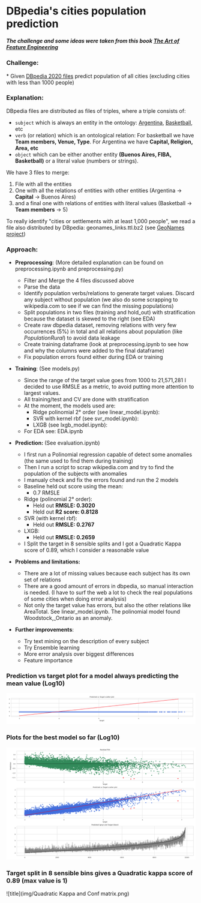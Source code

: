 <h1>DBpedia's cities population prediction</h1>
<h5>The challenge and some ideas were taken from this book <a href="https://www.amazon.com/Art-Feature-Engineering-Essentials-Learning/dp/1108709389">The Art of Feature Engineering</a></h5>

<h3>Challenge:</h3>
   * Given <a href="https://wiki.dbpedia.org/" >DBpedia 2020 files</a> predict population of all cities (excluding cities with less than 1000 people)
   
<h3>Explanation:</h3>
   
DBpedia files are distributed as files of triples, where a triple consists of:
 * `subject` which is always an entity in the ontology: <a href="https://en.wikipedia.org/wiki/Argentina">Argentina</a>, <a href="https://en.wikipedia.org/wiki/Basketball">Basketball</a>, etc
 * `verb` (or relation) which is an ontological relation: For basketball we have <b>Team members, Venue, Type</b>. For Argentina we have <b> Capital, Religion, Area, etc </b>
 * `object` which can be either another entity <b>(Buenos Aires, FIBA, Basketball)</b> or a literal value (numbers or strings). 
  
We have 3 files to merge:
  1) File with all the entities 
  2) One with all the relations of entities with other entities (Argentina -> **Capital** -> Buenos Aires)
  3) and a final one with relations of entities with literal values (Basketball -> **Team members** -> 5)
      
To really identify "cities or settlements with at least 1,000 people", we read a file also distributed by DBpedia: geonames_links.ttl.bz2 (see <a href="https://public.opendatasoft.com/explore/dataset/geonames-all-cities-with-a-population-1000/table/?disjunctive.country"> GeoNames project</a>)
<h3>Approach:</h3>

* **Preprocessing**: (More detailed explanation can be found on preprocessing.ipynb and preprocessing.py) 
    * Filter and Merge the 4 files discussed above
    * Parse the data
    * Identify population verbs/relations to generate target values. Discard any subject without population (we also do some scrapping to wikipedia.com to see if we can find the missing populations)
    * Split populations in two files (training and hold_out) with stratification because the dataset is skewed to the right (see EDA) 
    * Create raw dbpedia dataset, removing relations with very few occurrences (5%) in total and all relations about population (like _PopulationRural_) to avoid data leakage
    * Create training dataframe (look at preprocessing.ipynb to see how and why the columns were added to the final dataframe)
    * Fix population errors found either during EDA or training
    
* **Training**: (See models.py)
  - Since the range of the target value goes from 1000 to 21,571,281 I decided to use RMSLE as a metric, to avoid putting more attention to largest values. 
  - All training/test and CV are done with stratification
  - At the moment, the models used are:
    - Ridge polinomial 2° order (see linear_model.ipynb): 
    - SVR with kernel rbf (see svr_model.ipynb):
    - LXGB (see lxgb_model.ipynb):
  - For EDA see: EDA.ipynb
  
* **Prediction:** (See evaluation.ipynb)
  - I first run a Polinomial regression capable of detect some anomalies (the same used to find them during training)
  - Then I run a script to scrap wikipedia.com and try to find the population of the subjects with anomalies
  - I manualy check and fix the errors found and run the 2 models
  - Baseline held out score using the mean: 
    - 0.7 RMSLE
  - Ridge (polinomial 2° order): 
    - Held out **RMSLE: 0.3020** 
    - Held out **R2 score: 0.8128**
  - SVR (with kernel rbf):
    - Held out **RMSLE: 0.2767**
  - LXGB:
    - Held out **RMSLE: 0.2659**
  - I Split the target in 8 sensible splits and I got a Quadratic Kappa score of 0.89, which I consider a reasonable value
    
* **Problems and limitations:**
  - There are a lot of missing values because each subject has its own set of relations
  - There are a good amount of errors in dbpedia, so manual interaction is needed. (I have to surf the web a lot to check the real populations of some cities when doing error analysis)
  - Not only the target value has errors, but also the other relations like AreaTotal. See linear_model.ipynb. The polinomial model found Woodstock,_Ontario as an anomaly.

* **Further improvements**:
  - Try text mining on the description of every subject 
  - Try Ensemble learning
  - More error analysis over biggest differences
  - Feature importance
   

### Prediction vs target plot for a model always predicting the mean value (Log10)
![title](img/Dummy_mean_predictions.png)

### Plots for the best model so far (Log10) 
![title](img/lxgb_predictions.png)


### Target split in 8 sensible bins gives a Quadratic kappa score of 0.89 (max value is 1)
![title](img/Quadratic Kappa and Conf matrix.png)